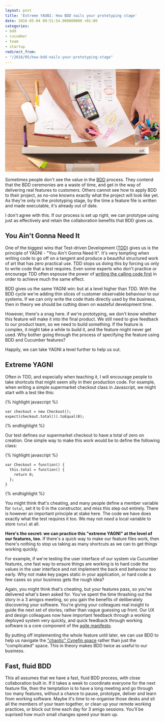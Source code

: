 ```yaml
---
layout: post
title: 'Extreme YAGNI: How BDD nails your prototyping stage'
date: 2016-05-04 09:51:54.000000000 +01:00
categories:
- bdd
- cucumber
- team
- startup
redirect_from:
- "/2016/05/how-bdd-nails-your-prototyping-stage"
---
```

![prototyping](/assets/img/prototyping.jpg)

Sometimes people don't see the value in the [BDD](/tags#bdd) process. They contend that the BDD ceremonies are a waste of time, and get in the way of delivering real features to customers. Others cannot see how to apply BDD to their project, as no-one knowns exactly what the project will look like yet. As they're only in the prototyping stage, by the time a feature file is written and made executable, it's already out of date.

I don't agree with this. If our process is set up right, we can prototype using just as effectively and retain the collaboration benefits that BDD gives us.

## You Ain't Gonna Need It

One of the biggest wins that Test-driven Development ([TDD](/tags#tdd)) gives us is the principle of YAGNI - "You Ain't Gonna Need It". It's very tempting when writing code to go off on a tangent and produce a beautiful structured work of art that has zero practical use. TDD stops us doing this by forcing us only to write code that a test requires. Even some experts who don't practice or encourage TDD often espouse the power of [writing the calling code first](/2015/03/why-games-coders-dont-use-tdd-and-why-it-matters/) in order to achieve much the same effect.

BDD gives us the same YAGNI win: but at a level higher than TDD. With the BDD cycle we're adding thin slices of customer observable behaviour to our systems. If we can only write the code thats directly used by the business, then in theory we should be cutting down on wasteful development time.

However, there's a snag here. if we're prototyping, we don't know whether this feature will make it into the final product. We still need to give feedback to our product team, so we need to build something. If the feature is complex, it might take a while to build it, and the feature might never get used. Why bother going through the process of specifying the feature using BDD and Cucumber features?

Happily, we can take YAGNI a level further to help us out.

## Extreme YAGNI

Often in TDD, and especially when teaching it, I will encourage people to take shortcuts that might seem silly in their production code. For example, when writing a simple supermarket checkout class in Javascript, we might start with a test like this:

{% highlight javascript %}

    var checkout = new Checkout();
    expect(checkout.total()).toEqual(0);

{% endhighlight %}

Our test defines our supermarket checkout to have a total of zero on creation. One simple way to make this work would be to define the following class:

{% highlight javascript %}

    var Checkout = function() {
      this.total = function() {
        return 0;
      };
    }

{% endhighlight %}

You might think that's cheating, and many people define a member variable for `total`, set it to 0 in the constructor, and miss this step out entirely. There is however an important principle at stake here. The code we have does exactly what the test requires it too. We may not *need* a local variable to store `total` at all.

**Here's the secret: we can practice this "extreme YAGNI" at the level of our features, too.** If there's a quick way to make our feature files work, then there's nothing to stop us taking as many shortcuts as we can to get things working quickly.

For example, if we're testing the user interface of our system via Cucumber features, one fast way to ensure things are working is to hard code the values in the user interface and not implement the back end behaviour too early. Why not make key pages static in your application, or hard code a few cases so your business gets the rough idea?

Again, you might think that's cheating, but your features pass, so you've delivered what's been asked for. You've spent the time thrashing out the story in a 3 amigos meeting, so you gain the benefits of deliberately discovering your software. You're giving your colleagues real insight to guide the next set of stories, rather than vague guessing up front. Our UX and design colleagues now have important feedback through a working deployed system very quickly, and quick feedback through working software is a core component of the [agile manifesto](http://agilemanifesto.org).

By putting off implementing the whole feature until later, we can use BDD to help us navigate the ["chaotic" Cynefin space](https://en.wikipedia.org/wiki/Cynefin_Framework) rather than just the "complicated" space. This in theory makes BDD twice as useful to our business.

## Fast, fluid BDD

This all assumes that we have a fast, fluid BDD process, with close collaboration built in. If it takes a week to coordinate everyone for the next feature file, then the temptation is to have a long meeting and go through too many features, without a chance to pause, prototype, deliver and learn from working software. Maybe it's time to re-organise those desks and sit all the members of your team together, or clean up your remote working practices, or block out time each day for 3 amigo sessions. You'll be suprised how much small changes speed your team up.

